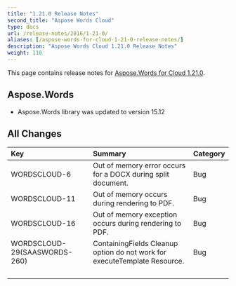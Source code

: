 ```yaml
---
title: "1.21.0 Release Notes"
second_title: "Aspose Words Cloud"
type: docs
url: /release-notes/2016/1-21-0/
aliases: [/aspose-words-for-cloud-1-21-0-release-notes/]
description: "Aspose Words Cloud 1.21.0 Release Notes"
weight: 110
---
```


This page contains release notes for [Aspose.Words for Cloud 1.21.0](http://www.aspose.com/downloads/words/cloud/new-releases/aspose.words-for-cloud-1.21.0/).

## Aspose.Words

- Aspose.Words library was updated to version 15.12

## All Changes

|Key |Summary |Category |
| :- | :- | :- |
|WORDSCLOUD-6 |Out of memory error occurs for a DOCX during split document. |Bug |
|WORDSCLOUD-11 |Out of memory occurs during rendering to PDF. |Bug |
|WORDSCLOUD-16 |Out of memory exception occurs during rendering to PDF. |Bug |
|WORDSCLOUD-29(SAASWORDS-260) |ContainingFields Cleanup option do not work for executeTemplate Resource. |Bug |
| | | |

